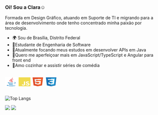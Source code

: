### Oi! Sou a Clara☺️

Formada em Design Gráfico, atuando em Suporte de TI e migrando para a área de desenvolvimento onde tenho concentrado minha paixão por tecnologia.

-  🌍 Sou de Brasília, Distrito Federal 
-  📖Estudante de Engenharia de Software  
-  🎯Atualmente focando meus estudos em desenvolver APIs em Java 
-  🌱Quero me aperfeiçoar mais em JavaScript/TypeScript e Angular para front end 
-  🥘Amo cozinhar e assistir séries de comédia
  
<div style="display: inline_block"><br>
  <img align="center" alt="Java" height="30" width="40" src="https://raw.githubusercontent.com/devicons/devicon/master/icons/java/java-original.svg">
  <img align="center" alt="Clara-Js" height="30" width="40" src="https://raw.githubusercontent.com/devicons/devicon/master/icons/javascript/javascript-plain.svg">
  <img align="center" alt="Clara-HTML" height="30" width="40" src="https://raw.githubusercontent.com/devicons/devicon/master/icons/html5/html5-original.svg">
  <img align="center" alt="Clara-CSS" height="30" width="40" src="https://raw.githubusercontent.com/devicons/devicon/master/icons/css3/css3-original.svg">
</div>
<br>

![Top Langs](https://github-readme-stats.vercel.app/api/top-langs/?username=clara-silva-martins&layout=compact)


<div> 
 
  <a href = "mailto:clara.dsm@gmail.com.com"><img src="https://img.shields.io/badge/-Gmail-%23333?style=for-the-badge&logo=gmail&logoColor=white" target="_blank"></a>
  <a href="https://www.linkedin.com/in/clara-silva-martins" target="_blank"><img src="https://img.shields.io/badge/-LinkedIn-%230077B5?style=for-the-badge&logo=linkedin&logoColor=white" target="_blank"></a> 
  
</div>

